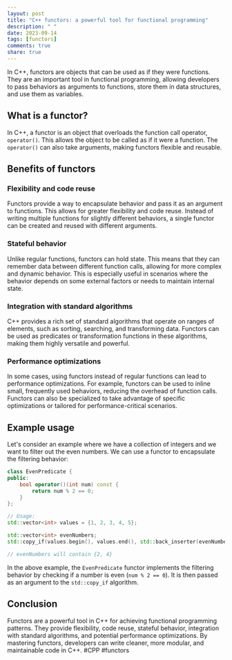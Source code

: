 ```yaml
---
layout: post
title: "C++ functors: a powerful tool for functional programming"
description: " "
date: 2023-09-14
tags: [functors]
comments: true
share: true
---
```


In C++, functors are objects that can be used as if they were functions. They are an important tool in functional programming, allowing developers to pass behaviors as arguments to functions, store them in data structures, and use them as variables.

## What is a functor?

In C++, a functor is an object that overloads the function call operator, `operator()`. This allows the object to be called as if it were a function. The `operator()` can also take arguments, making functors flexible and reusable.

## Benefits of functors

### Flexibility and code reuse

Functors provide a way to encapsulate behavior and pass it as an argument to functions. This allows for greater flexibility and code reuse. Instead of writing multiple functions for slightly different behaviors, a single functor can be created and reused with different arguments.

### Stateful behavior

Unlike regular functions, functors can hold state. This means that they can remember data between different function calls, allowing for more complex and dynamic behavior. This is especially useful in scenarios where the behavior depends on some external factors or needs to maintain internal state.

### Integration with standard algorithms

C++ provides a rich set of standard algorithms that operate on ranges of elements, such as sorting, searching, and transforming data. Functors can be used as predicates or transformation functions in these algorithms, making them highly versatile and powerful.

### Performance optimizations

In some cases, using functors instead of regular functions can lead to performance optimizations. For example, functors can be used to inline small, frequently used behaviors, reducing the overhead of function calls. Functors can also be specialized to take advantage of specific optimizations or tailored for performance-critical scenarios.

## Example usage

Let's consider an example where we have a collection of integers and we want to filter out the even numbers. We can use a functor to encapsulate the filtering behavior:

```cpp
class EvenPredicate {
public:
    bool operator()(int num) const {
        return num % 2 == 0;
    }
};

// Usage:
std::vector<int> values = {1, 2, 3, 4, 5};

std::vector<int> evenNumbers;
std::copy_if(values.begin(), values.end(), std::back_inserter(evenNumbers), EvenPredicate());

// evenNumbers will contain {2, 4}
```

In the above example, the `EvenPredicate` functor implements the filtering behavior by checking if a number is even (`num % 2 == 0`). It is then passed as an argument to the `std::copy_if` algorithm.

## Conclusion

Functors are a powerful tool in C++ for achieving functional programming patterns. They provide flexibility, code reuse, stateful behavior, integration with standard algorithms, and potential performance optimizations. By mastering functors, developers can write cleaner, more modular, and maintainable code in C++. #CPP #functors